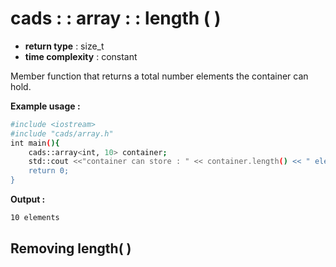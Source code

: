# cads : : array : : length ( )

 - **return type** : size_t
 - **time complexity** : constant

Member function that returns a total number elements the container can hold.

**Example usage :**
```sh
#include <iostream>
#include "cads/array.h"
int main(){
	cads::array<int, 10> container;
	std::cout <<"container can store : " << container.length() << " elements";
	return 0;
}
```
**Output :**
```sh
10 elements
```

## Removing length( )